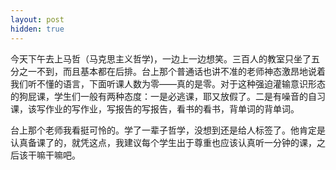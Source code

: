 ```yaml
---
layout: post
hidden: true
---
```

今天下午去上马哲（马克思主义哲学)，一边上一边想笑。三百人的教室只坐了五分之一不到，而且基本都在后排。台上那个普通话也讲不准的老师神态激昂地说着我们听不懂的语言，下面听课人数为零——真的是零。对于这种强迫灌输意识形态的狗屁课，学生们一般有两种态度：一是必逃课，耶又放假了。二是有噪音的自习课，该写作业的写作业，写报告的写报告，看书的看书，背单词的背单词。

台上那个老师我看挺可怜的。学了一辈子哲学，没想到还是给人标签了。他肯定是认真备课了的，就凭这点，我建议每个学生出于尊重也应该认真听一分钟的课，之后该干嘛干嘛吧。